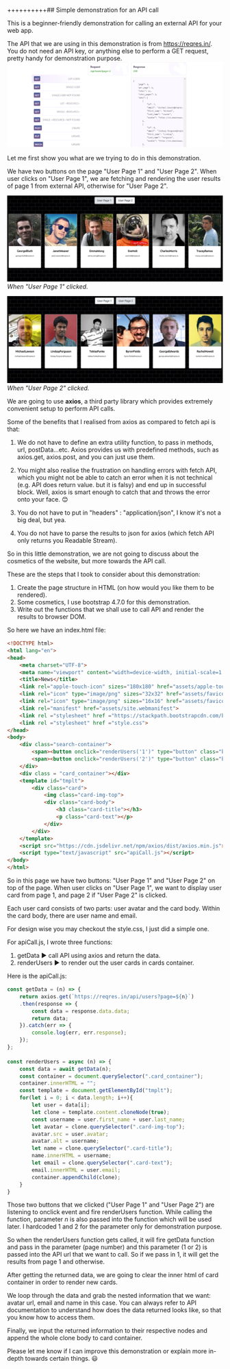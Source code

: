 
++++++++++## Simple demonstration for an API call

This is a beginner-friendly demonstration for calling an external API for your web app.

The API that we are using in this demonstration is from https://reqres.in/. You do not need an API key, or anything else to perform a GET request, pretty handy for demonstration purpose.
![alt text](https://github.com/OhDylan/api-call/blob/master/assets/reqres.png?raw=true)

Let me first show you what are we trying to do in this demonstration.

We have two buttons on the page "User Page 1" and "User Page 2".
When user clicks on "User Page 1", we are fetching and rendering the user results of page 1 from external API, otherwise for "User Page 2".

![alt text](https://github.com/OhDylan/api-call/blob/master/assets/page1.png?raw=true)
*When "User Page 1" clicked.*

![alt text](https://github.com/OhDylan/api-call/blob/master/assets/page2.png?raw=true)
*When "User Page 2" clicked.*

We are going to use **axios**, a third party library which provides extremely convenient setup to perform API calls.

Some of the benefits that I realised from axios as compared to fetch api is that:

1. We do not have to define an extra utility function, to pass in methods, url, postData...etc. Axios provides us with predefined methods, such as axios.get, axios.post, and you can just use them.

2. You might also realise the frustration on handling errors with fetch API, which you might not be able to catch an error when it is not technical (e.g. API does return value. but it is falsy) and end up in successful block. Well, axios is smart enough to catch that and throws the error onto your face. 😊

3. You do not have to put in "headers" : "application/json", I know it's not a big deal, but yea.

4. You do not have to parse the results to json for axios (which fetch API only returns you Readable Stream).

So in this little demonstration, we are not going to discuss about the cosmetics of the website, but more towards the API call. 

These are the steps that I took to consider about this demonstration:
1. Create the page structure in HTML (on how would you like them to be rendered).
2. Some cosmetics, I use bootstrap 4.7.0 for this demonstration.
3. Write out the functions that we shall use to call API and render the results to browser DOM.


So here we have an index.html file:
```html
<!DOCTYPE html>
<html lang="en">
<head>
    <meta charset="UTF-8">
    <meta name="viewport" content="width=device-width, initial-scale=1.0">
    <title>News</title>
    <link rel="apple-touch-icon" sizes="180x180" href="assets/apple-touch-icon.png">
    <link rel="icon" type="image/png" sizes="32x32" href="assets/favicon-32x32.png">
    <link rel="icon" type="image/png" sizes="16x16" href="assets/favicon-16x16.png">
    <link rel="manifest" href="assets/site.webmanifest">
    <link rel ="stylesheet" href ="https://stackpath.bootstrapcdn.com/bootstrap/4.5.2/css/bootstrap.min.css">
    <link rel ="stylesheet" href ="style.css">
</head>
<body>
    <div class="search-container">
        <span><button onclick="renderUsers('1')" type="button" class="btn btn-light">User Page 1</button></span>
        <span><button onclick="renderUsers('2')" type="button" class="btn btn-light">User Page 2</button></span>
    </div>
    <div class = "card_container"></div>
    <template id="tmplt">
        <div class="card">
            <img class="card-img-top">
            <div class="card-body">
                <h3 class="card-title"></h3>
                <p class="card-text"></p>
            </div>
        </div>
    </template>
    <script src="https://cdn.jsdelivr.net/npm/axios/dist/axios.min.js"></script>
    <script type="text/javascript" src="apiCall.js"></script>
</body>
</html>
```
So in this page we have two buttons: "User Page 1" and "User Page 2" on top of the page.
When user clicks on "User Page 1", we want to display user card from page 1, and page 2 if "User Page 2" is clicked.

Each user card consists of two parts: user avatar and the card body. Within the card body, there are user name and email.

For design wise you may checkout the style.css, I just did a simple one.

For apiCall.js, I wrote three functions: 
1. getData :arrow_forward: call API using axios and return the data.
2. renderUsers :arrow_forward: to render out the user cards in cards container.

Here is the apiCall.js:
```javascript
const getData = (n) => {
    return axios.get(`https://reqres.in/api/users?page=${n}`)
    .then(response => {
        const data = response.data.data;
        return data;
    }).catch(err => {
        console.log(err, err.response);
    });
};

const renderUsers = async (n) => {
    const data = await getData(n);
    const container = document.querySelector(".card_container");
    container.innerHTML = "";
    const template = document.getElementById("tmplt");  
    for(let i = 0; i < data.length; i++){
        let user = data[i];
        let clone = template.content.cloneNode(true);
        const username = user.first_name + user.last_name;
        let avatar = clone.querySelector(".card-img-top");
        avatar.src = user.avatar;
        avatar.alt = username;
        let name = clone.querySelector(".card-title");
        name.innerHTML = username;
        let email = clone.querySelector(".card-text");
        email.innerHTML = user.email;
        container.appendChild(clone);
    }
}
```
Those two buttons that we clicked ("User Page 1" and "User Page 2") are listening to onclick event and fire renderUsers function. While calling the function, parameter *n* is also passed into the function which will be used later. I hardcoded 1 and 2 for the parameter only for demonstration purpose.

So when the renderUsers function gets called, it will fire getData function and pass in the parameter (page number) and this parameter (1 or 2) is passed into the API url that we want to call. So if we pass in 1, it will get the results from page 1 and otherwise.

After getting the returned data, we are going to clear the inner html of card container in order to render new cards.

We loop through the data and grab the nested information that we want: avatar url, email and name in this case. You can always refer to API documentation to understand how does the data returned looks like, so that you know how to access them.

Finally, we input the returned information to their respective nodes and append the whole clone body to card container.

Please let me know if I can improve this demonstration or explain more in-depth towards certain things. :smiley:
